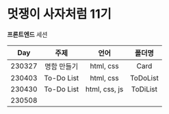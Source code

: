 # 멋쟁이 사자처럼 11기
**프론트엔드** 세션    

|Day|주제|언어|폴더명|
|:---:|:---:|:---:|:---:|
|230327|명함 만들기|html, css|Card|
|230403|To-Do List|html, css|ToDoList|
|230430|To-Do List|html, css, js|ToDiList|
|230508| | | |